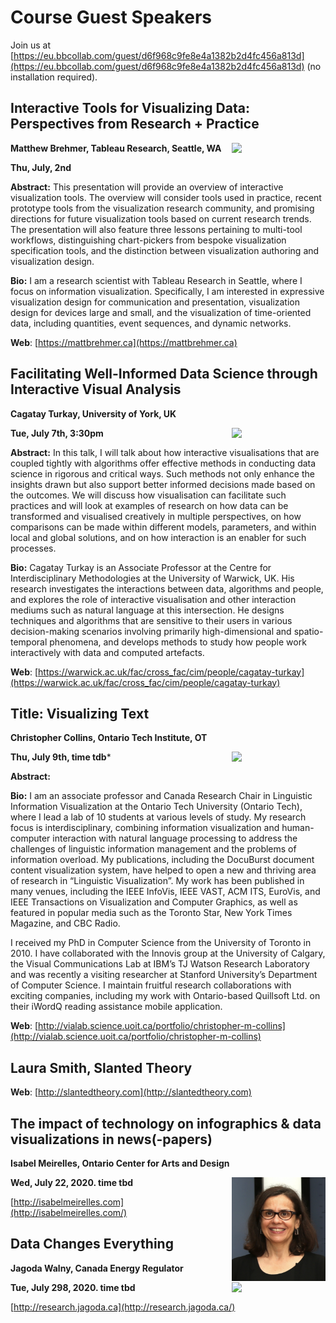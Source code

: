 # Course Guest Speakers

Join us at [https://eu.bbcollab.com/guest/d6f968c9fe8e4a1382b2d4fc456a813d](https://eu.bbcollab.com/guest/d6f968c9fe8e4a1382b2d4fc456a813d) (no installation required).

## Interactive Tools for Visualizing Data: Perspectives from Research + Practice

<img src="https://research.tableau.com/sites/default/files/matt-square.jpg" width="150" style="float:right; margin-left=30px;">

**Matthew Brehmer, Tableau Research, Seattle, WA**

**Thu, July, 2nd**

**Abstract:** This presentation will provide an overview of interactive visualization tools. The overview will consider tools used in practice, recent prototype tools from the visualization research community, and promising directions for future visualization tools based on current research trends. The presentation will also feature three lessons pertaining to multi-tool workflows, distinguishing chart-pickers from bespoke visualization specification tools, and the distinction between visualization authoring and visualization design.

**Bio:** I am a research scientist with Tableau Research in Seattle, where I focus on information visualization. Specifically, I am interested in expressive visualization design for communication and presentation, visualization design for devices large and small, and the visualization of time-oriented data, including quantities, event sequences, and dynamic networks.

**Web**: [https://mattbrehmer.ca](https://mattbrehmer.ca)


## Facilitating Well-Informed Data Science through Interactive Visual Analysis

**Cagatay Turkay, University of York, UK** 

<img src="https://warwick.ac.uk/fac/cross_fac/cim/people/cagatay-turkay/cagatay.jpg" width="150" style="float:right; margin-left=30px;">

**Tue, July 7th, 3:30pm**

**Abstract:** In this talk, I will talk about how interactive visualisations that are coupled tightly with algorithms offer effective methods in conducting data science in rigorous and critical ways. Such methods not only enhance the insights drawn but also support better informed decisions made based on the outcomes. We will discuss how visualisation can facilitate such practices and will look at examples of research on how data can be transformed and visualised creatively in multiple perspectives, on how comparisons can be made within different models, parameters, and within local and global solutions, and on how interaction is an enabler for such processes.

**Bio:** Cagatay Turkay is an Associate Professor at the Centre for Interdisciplinary Methodologies at the University of Warwick, UK. His research investigates the interactions between data, algorithms
 and people, and explores the role of interactive visualisation and other interaction mediums such as natural language at this intersection. He designs techniques and algorithms that are sensitive to their users in various decision-making scenarios involving primarily high-dimensional and spatio-temporal phenomena, and develops methods to study how people work interactively with data and computed artefacts.

**Web**: [https://warwick.ac.uk/fac/cross_fac/cim/people/cagatay-turkay](https://warwick.ac.uk/fac/cross_fac/cim/people/cagatay-turkay)

## Title: Visualizing Text
**Christopher Collins, Ontario Tech Institute, OT**

<img src="http://vialab.science.uoit.ca/wp-content/uploads/2016/11/Untitled.png" width="150" style="float:right; margin-left=30px;">

**Thu, July 9th, time tdb***

**Abstract:** 

**Bio:** I am an associate professor and Canada Research Chair in Linguistic Information Visualization at the Ontario Tech University (Ontario Tech), where I lead a lab of 10 students at various levels of study. My research focus is interdisciplinary, combining information visualization and human-computer interaction with natural language processing to address the challenges of linguistic information management and the problems of information overload. My publications, including the DocuBurst document content visualization system, have helped to open a new and thriving area of research in “Linguistic Visualization”. My work has been published in many venues, including the IEEE InfoVis, IEEE VAST, ACM ITS, EuroVis, and IEEE Transactions on Visualization and Computer Graphics,  as well as featured in popular media such as the Toronto Star, New York Times Magazine, and CBC Radio.

I received my PhD in Computer Science from the University of Toronto in 2010. I have collaborated with the Innovis group at the University of Calgary, the Visual Communications Lab at IBM’s TJ Watson Research Laboratory and was recently a visiting researcher at Stanford University’s Department of Computer Science. I maintain fruitful research collaborations with exciting companies, including my work with Ontario-based Quillsoft Ltd. on their iWordQ reading assistance mobile application.

**Web**: [http://vialab.science.uoit.ca/portfolio/christopher-m-collins](http://vialab.science.uoit.ca/portfolio/christopher-m-collins) 


## Laura Smith, Slanted Theory
<!--
**Title:** 
**Abstract:** 
**Bio:** 
-->
**Web**: [http://slantedtheory.com](http://slantedtheory.com)

## The impact of technology on infographics & data visualizations in news(-papers)
**Isabel Meirelles, Ontario Center for Arts and Design**

<img src="/images/meirelles.png" width="150" style="float:right; margin-left=30px;">

**Wed, July 22, 2020. time tbd**

[http://isabelmeirelles.com](http://isabelmeirelles.com/)


## Data Changes Everything

**Jagoda Walny, Canada Energy Regulator**

<img src="https://pbs.twimg.com/profile_images/685298896503836672/BsTqggly.jpg" width="150" style="float:right; margin-left=30px;">

**Tue, July 298, 2020. time tbd**

[http://research.jagoda.ca](http://research.jagoda.ca/)

